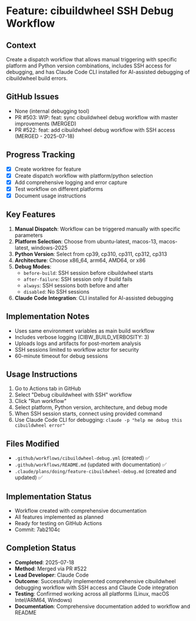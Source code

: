 # Feature: cibuildwheel SSH Debug Workflow

## Context
Create a dispatch workflow that allows manual triggering with specific platform and Python version combinations, includes SSH access for debugging, and has Claude Code CLI installed for AI-assisted debugging of cibuildwheel build errors.

## GitHub Issues
- None (internal debugging tool)
- PR #503: WIP: feat: sync cibuildwheel debug workflow with master improvements (MERGED)
- PR #522: feat: add cibuildwheel debug workflow with SSH access (MERGED - 2025-07-18)

## Progress Tracking
- [x] Create worktree for feature
- [x] Create dispatch workflow with platform/python selection
- [x] Add comprehensive logging and error capture
- [x] Test workflow on different platforms
- [x] Document usage instructions

## Key Features
1. **Manual Dispatch**: Workflow can be triggered manually with specific parameters
2. **Platform Selection**: Choose from ubuntu-latest, macos-13, macos-latest, windows-2025
3. **Python Version**: Select from cp39, cp310, cp311, cp312, cp313
4. **Architecture**: Choose x86_64, arm64, AMD64, or x86
5. **Debug Modes**:
   - `before-build`: SSH session before cibuildwheel starts
   - `after-failure`: SSH session only if build fails
   - `always`: SSH sessions both before and after
   - `disabled`: No SSH sessions
6. **Claude Code Integration**: CLI installed for AI-assisted debugging

## Implementation Notes
- Uses same environment variables as main build workflow
- Includes verbose logging (CIBW_BUILD_VERBOSITY: 3)
- Uploads logs and artifacts for post-mortem analysis
- SSH sessions limited to workflow actor for security
- 60-minute timeout for debug sessions

## Usage Instructions
1. Go to Actions tab in GitHub
2. Select "Debug cibuildwheel with SSH" workflow
3. Click "Run workflow"
4. Select platform, Python version, architecture, and debug mode
5. When SSH session starts, connect using provided command
6. Use Claude Code CLI for debugging: `claude -p "help me debug this cibuildwheel error"`

## Files Modified
- `.github/workflows/cibuildwheel-debug.yml` (created) ✅
- `.github/workflows/README.md` (updated with documentation) ✅
- `.claude/plans/doing/feature-cibuildwheel-debug.md` (created and updated) ✅

## Implementation Status
- Workflow created with comprehensive documentation
- All features implemented as planned
- Ready for testing on GitHub Actions
- Commit: 7ab2104c

## Completion Status
- **Completed**: 2025-07-18
- **Method**: Merged via PR #522
- **Lead Developer**: Claude Code
- **Outcome**: Successfully implemented comprehensive cibuildwheel debugging workflow with SSH access and Claude Code integration
- **Testing**: Confirmed working across all platforms (Linux, macOS Intel/ARM64, Windows)
- **Documentation**: Comprehensive documentation added to workflow and README